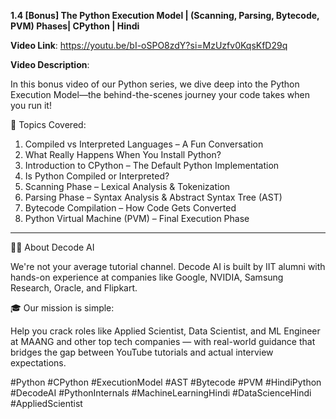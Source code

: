 **1.4 [Bonus] The Python Execution Model | (Scanning, Parsing, Bytecode, PVM) Phases| CPython | Hindi**

**Video Link**: https://youtu.be/bI-oSPO8zdY?si=MzUzfv0KqsKfD29q

**Video Description**:

In this bonus video of our Python series, we dive deep into the Python Execution Model—the behind-the-scenes journey your code takes when you run it!

🔹 Topics Covered:
1. Compiled vs Interpreted Languages – A Fun Conversation
2. What Really Happens When You Install Python?
3. Introduction to CPython – The Default Python Implementation
4. Is Python Compiled or Interpreted?
5. Scanning Phase – Lexical Analysis & Tokenization
6. Parsing Phase – Syntax Analysis & Abstract Syntax Tree (AST)
7. Bytecode Compilation – How Code Gets Converted
8. Python Virtual Machine (PVM) – Final Execution Phase
---

👨‍💻 About Decode AI

We're not your average tutorial channel. Decode AI is built by IIT alumni with hands-on experience at companies like Google, NVIDIA, Samsung Research, Oracle, and Flipkart.

🎓 Our mission is simple:

Help you crack roles like Applied Scientist, Data Scientist, and ML Engineer at MAANG and other top tech companies — with real-world guidance that bridges the gap between YouTube tutorials and actual interview expectations.

#Python #CPython #ExecutionModel #AST #Bytecode #PVM #HindiPython #DecodeAI #PythonInternals #MachineLearningHindi #DataScienceHindi #AppliedScientist
